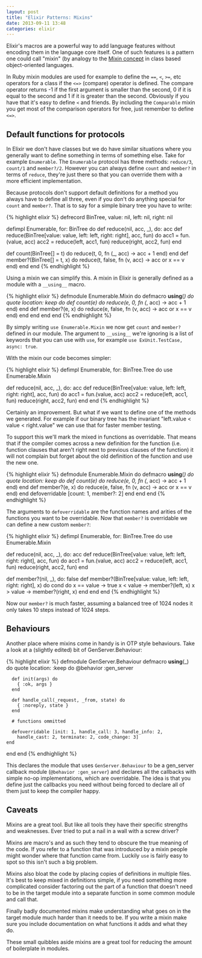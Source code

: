 ```yaml
---
layout: post
title: "Elixir Patterns: Mixins"
date: 2013-09-11 13:48
categories: elixir
---
```


Elixir's macros are a powerful way to add language features without encoding
them in the language core itself. One of such features is a pattern one could
call "mixin" (by analogy to the
[Mixin concept](https://en.wikipedia.org/wiki/Mixin) in class based
object-oriented languages.

In Ruby mixin modules are used for example to define the `==`, `<`, `>=`, etc
operators for a class if the `<=>` (compare) operator is defined. The compare
operator returns -1 if the first argument is smaller than the second, 0
if it is equal to the second and 1 if it is greater than the second. Obviously
if you have that it's easy to define `<` and friends. By including the
`Comparable` mixin you get most of the comparison operators for free, just
remember to define `<=>`.

## Default functions for protocols

In Elixir we don't have classes but we do have similar situations where you
generally want to define something in terms of something else. Take for example
`Enumerable`. The `Enumerable` protocol has three methods: `reduce/3`, `count/1`
and `member?/2`. However you can always define `count` and `member?` in
terms of `reduce`, they're just there so that you can override them with a more
efficient implementation.

Because protocols don't support default definitions for a method you always have
to define all three, even if you don't do anything special for `count` and
`member?`. That is to say for a simple binary tree you have to write:

{% highlight elixir %}
defrecord BinTree, value: nil, left: nil, right: nil

defimpl Enumerable, for: BinTree do
  def reduce(nil, acc, _), do: acc
  def reduce(BinTree[value: value, left: left, right: right], acc, fun) do
    acc1 = fun.(value, acc)
    acc2 = reduce(left, acc1, fun)
    reduce(right, acc2, fun)
  end

  def count(BinTree[] = t) do
    reduce(t, 0, fn (_, acc) -> acc + 1 end)
  end
  def member?(BinTree[] = t, x) do
    reduce(t, false, fn (v, acc) -> acc or x == v end)
  end
end
{% endhighlight %}

Using a mixin we can simplify this. A mixin in Elixir is generally defined as a
module with a `__using__` macro.

{% highlight elixir %}
defmodule Enumerable.Mixin do
  defmacro __using__(_) do
    quote location: keep do
      def count(e) do
        reduce(e, 0, fn (_, acc) -> acc + 1 end)
      end
      def member?(e, x) do
        reduce(e, false, fn (v, acc) -> acc or x == v end)
      end
    end
  end
end
{% endhighlight %}

By simply writing `use Enumerable.Mixin` we now get `count` and `member?`
defined in our module. The argument to `__using__` we're ignoring is a list of
keywords that you can use with `use`, for example `use ExUnit.TestCase, async:
true`.

With the mixin our code becomes simpler:

{% highlight elixir %}
defimpl Enumerable, for: BinTree.Tree do
  use Enumerable.Mixin
  
  def reduce(nil, acc, _), do: acc
  def reduce(BinTree[value: value, left: left, right: right], acc, fun) do
    acc1 = fun.(value, acc)
    acc2 = reduce(left, acc1, fun)
    reduce(right, acc2, fun)
  end
end
{% endhighlight %}

Certainly an improvement. But what if we want to define one of the methods we
generated. For example if our binary tree has the invariant "left.value < value
< right.value" we can use that for faster member testing.

To support this we'll mark the mixed in functions as overridable. That means
that if the compiler comes across a new definition for the function (i.e.
function clauses that aren't right next to previous clauses of the function) it
will not complain but forget about the old definition of the function and use
the new one.

{% highlight elixir %}
defmodule Enumerable.Mixin do
  defmacro __using__(_) do
    quote location: keep do
      def count(e) do
        reduce(e, 0, fn (_, acc) -> acc + 1 end)
      end
      def member?(e, x) do
        reduce(e, false, fn (v, acc) -> acc or x == v end)
      end
      defoverridable [count: 1, member?: 2]
    end
  end
end
{% endhighlight %}

The arguments to `defoverridable` are the function names and arities of the
functions you want to be overridable. Now that `member?` is overridable we can
define a new custom `member?`:

{% highlight elixir %}
defimpl Enumerable, for: BinTree.Tree do
  use Enumerable.Mixin
  
  def reduce(nil, acc, _), do: acc
  def reduce(BinTree[value: value, left: left, right: right], acc, fun) do
    acc1 = fun.(value, acc)
    acc2 = reduce(left, acc1, fun)
    reduce(right, acc2, fun)
  end

  def member?(nil, _), do: false
  def member?(BinTree[value: value, left: left, right: right], x) do
    cond do
      x == value -> true
      x < value  -> member?(left, x)
      x > value  -> member?(right, x)
    end
  end
end
{% endhighlight %}

Now our `member?` is much faster, assuming a balanced tree of 1024 nodes it only
takes 10 steps instead of 1024 steps.

## Behaviours

Another place where mixins come in handy is in OTP style behaviours. Take a look
at a (slightly edited) bit of GenServer.Behaviour:

{% highlight elixir %}
defmodule GenServer.Behaviour
  defmacro __using__(_) do
    quote location: :keep do
      @behavior :gen_server

      def init(args) do
        { :ok, args }
      end

      def handle_call(_request, _from, state) do
        { :noreply, state }
      end

      # functions ommitted

      defoverridable [init: 1, handle_call: 3, handle_info: 2,
        handle_cast: 2, terminate: 2, code_change: 3]
    end
  end
end
{% endhighlight %}

This declares the module that uses `GenServer.Behaviour` to be a gen\_server
callback module (`@behavior :gen_server`) and declares all the callbacks with
simple no-op implementations, which are overridable. The idea is that you define
just the callbacks you need without being forced to declare all of them just to
keep the compiler happy.

## Caveats

Mixins are a great tool. But like all tools they have their specific strengths
and weaknesses. Ever tried to put a nail in a wall with a screw driver?

Mixins are macro's and as such they tend to obscure the true meaning of the
code. If you refer to a function that was introduced by a mixin people might
wonder where that function came from. Luckily `use` is fairly easy to spot so
this isn't such a big problem.

Mixins also bloat the code by placing copies of definitions in multiple files.
It's best to keep mixed in definitions simple, if you need something more
complicated consider factoring out the part of a function that doesn't need to
be in the target module into a separate function in some common module and call
that.

Finally badly documented mixins make understanding what goes on in the target
module much harder than it needs to be. If you write a mixin make sure you
include documentation on what functions it adds and what they do.

These small quibbles aside mixins are a great tool for reducing the amount of
boilerplate in modules.
